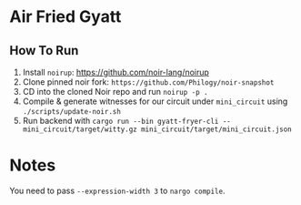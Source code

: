 # Air Fried Gyatt

## How To Run

1. Install `noirup`: https://github.com/noir-lang/noirup
2. Clone pinned noir fork: `https://github.com/Philogy/noir-snapshot`
3. CD into the cloned Noir repo and run `noirup -p .`
4. Compile & generate witnesses for our circuit under `mini_circuit` using `./scripts/update-noir.sh`
5. Run backend with `cargo run --bin gyatt-fryer-cli -- mini_circuit/target/witty.gz mini_circuit/target/mini_circuit.json`

# Notes

You need to pass `--expression-width 3` to `nargo compile`.